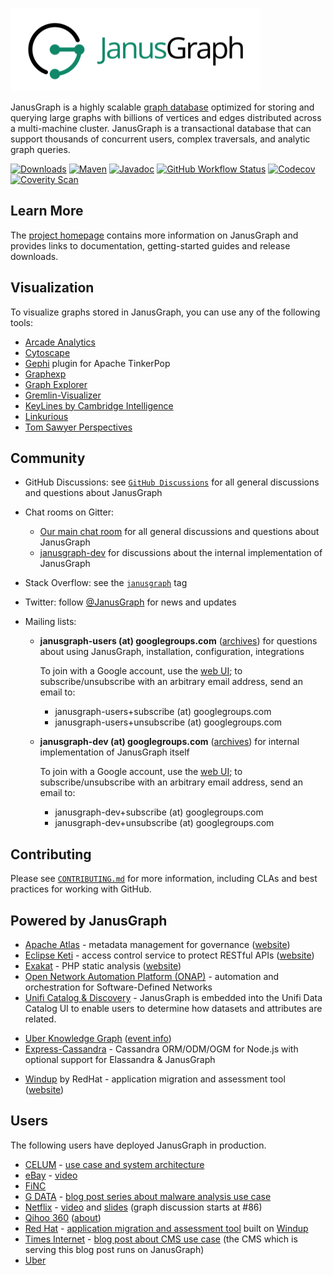 [![JanusGraph logo](janusgraph.png)](https://janusgraph.org/)

JanusGraph is a highly scalable [graph database](https://en.wikipedia.org/wiki/Graph_database)
optimized for storing and querying large graphs with billions of vertices and edges
distributed across a multi-machine cluster. JanusGraph is a transactional database that
can support thousands of concurrent users, complex traversals, and analytic graph queries.

[![Downloads][downloads-shield]][downloads-link]
[![Maven][maven-shield]][maven-link]
[![Javadoc][javadoc-shield]][javadoc-link]
[![GitHub Workflow Status][actions-shield]][actions-link]
[![Codecov][codecov-shield]][codecov-link]
[![Coverity Scan][coverity-shield]][coverity-link]

[actions-shield]: https://img.shields.io/github/workflow/status/JanusGraph/janusgraph/CI%20Core
[actions-link]: https://github.com/JanusGraph/janusgraph/actions
[maven-shield]: https://img.shields.io/maven-central/v/org.janusgraph/janusgraph-core.svg
[maven-link]: https://search.maven.org/#search%7Cga%7C1%7Corg.janusgraph
[javadoc-shield]: https://javadoc.io/badge/org.janusgraph/janusgraph-core.svg?color=blue
[javadoc-link]: https://javadoc.io/doc/org.janusgraph/janusgraph-core
[downloads-shield]: https://img.shields.io/github/downloads/JanusGraph/janusgraph/total.svg
[downloads-link]: https://github.com/JanusGraph/janusgraph/releases
[codecov-shield]:https://codecov.io/gh/JanusGraph/janusgraph/branch/master/graph/badge.svg
[codecov-link]:https://codecov.io/gh/JanusGraph/janusgraph
[coverity-shield]: https://img.shields.io/coverity/scan/janusgraph-janusgraph.svg
[coverity-link]: https://scan.coverity.com/projects/janusgraph-janusgraph

## Learn More

The [project homepage](https://janusgraph.org) contains more information on JanusGraph and
provides links to documentation, getting-started guides and release downloads.

## Visualization

To visualize graphs stored in JanusGraph, you can use any of the following
tools:

* [Arcade Analytics](https://arcadeanalytics.com/usermanual/#arcade-analytics)
* [Cytoscape](http://www.cytoscape.org/)
* [Gephi](https://tinkerpop.apache.org/docs/current/reference/#gephi-plugin)
  plugin for Apache TinkerPop
* [Graphexp](https://github.com/bricaud/graphexp)
* [Graph Explorer](https://github.com/invanalabs/graph-explorer)
* [Gremlin-Visualizer](https://github.com/prabushitha/gremlin-visualizer)
* [KeyLines by Cambridge Intelligence](https://cambridge-intelligence.com/visualizing-janusgraph-new-titandb-fork/)
* [Linkurious](https://doc.linkurio.us/ogma/latest/tutorials/janusgraph/)
* [Tom Sawyer Perspectives](https://www.tomsawyer.com/perspectives/)

## Community

* GitHub Discussions: see [`GitHub Discussions`](https://github.com/JanusGraph/janusgraph/discussions) 
  for all general discussions and questions about JanusGraph
  
* Chat rooms on Gitter:

  * [Our main chat room](https://gitter.im/JanusGraph/janusgraph) for all general discussions and questions about JanusGraph
  * [janusgraph-dev](https://gitter.im/janusgraph/janusgraph-dev) for discussions about the internal implementation of JanusGraph

* Stack Overflow: see the
  [`janusgraph`](https://stackoverflow.com/questions/tagged/janusgraph) tag

* Twitter: follow [@JanusGraph](https://twitter.com/JanusGraph) for news and
  updates

* Mailing lists:

  * **janusgraph-users (at) googlegroups.com**
    ([archives](https://groups.google.com/group/janusgraph-users))
    for questions about using JanusGraph, installation, configuration, integrations

    To join with a Google account, use the [web
    UI](https://groups.google.com/forum/#!forum/janusgraph-users/join); to
    subscribe/unsubscribe with an arbitrary email address, send an email to:

    * janusgraph-users+subscribe (at) googlegroups.com
    * janusgraph-users+unsubscribe (at) googlegroups.com

  * **janusgraph-dev (at) googlegroups.com**
    ([archives](https://groups.google.com/group/janusgraph-dev))
    for internal implementation of JanusGraph itself

    To join with a Google account, use the [web
    UI](https://groups.google.com/forum/#!forum/janusgraph-dev/join); to
    subscribe/unsubscribe with an arbitrary email address, send an email to:

    * janusgraph-dev+subscribe (at) googlegroups.com
    * janusgraph-dev+unsubscribe (at) googlegroups.com

## Contributing

Please see [`CONTRIBUTING.md`](CONTRIBUTING.md) for more information, including
CLAs and best practices for working with GitHub.

## Powered by JanusGraph

* [Apache Atlas](https://github.com/apache/atlas) - metadata management for governance ([website](https://atlas.apache.org/))
* [Eclipse Keti](https://github.com/eclipse/keti) - access control service to protect RESTful APIs ([website](https://projects.eclipse.org/projects/iot.keti))
* [Exakat](https://github.com/exakat/exakat) - PHP static analysis ([website](https://www.exakat.io/))
* [Open Network Automation Platform (ONAP)](https://www.onap.org/) - automation and orchestration for Software-Defined Networks
* [Unifi Catalog & Discovery](https://unifisoftware.com/product/data-catalog) - JanusGraph is embedded into the Unifi Data Catalog UI to enable users to determine how datasets and attributes are related.
- [Uber Knowledge Graph](https://www.youtube.com/watch?v=C01Gh0g01JE) ([event info](https://leap.ai/events/2017/08/06/uber_knowledge_graph))
- [Express-Cassandra](https://github.com/masumsoft/express-cassandra) - Cassandra ORM/ODM/OGM for Node.js with optional support for Elassandra & JanusGraph
* [Windup](https://github.com/windup/windup) by RedHat - application migration and assessment tool ([website](https://developers.redhat.com/products/rhamt/overview/))

## Users

The following users have deployed JanusGraph in production.

* [CELUM](https://www.celum.com/) - [use case and system architecture](https://www.celum.com/en/graph-driven-and-reactive-architecture)
* [eBay](https://www.ebay.com/) - [video](https://youtu.be/EtB1BPG00PE)
* [FiNC](https://finc.com)
* [G DATA](https://gdatasoftware.com) - [blog post series about malware analysis use case](https://www.gdatasoftware.com/blog/2018/11/31203-malware-analysis-with-a-graph-database)
* [Netflix](https://www.netflix.com) -
  [video](https://youtu.be/KSmAdtMJYEo?t=1h2m17s) and
  [slides](https://www.slideshare.net/RoopaTangirala/polyglot-persistence-netflix-cde-meetup-90955706#86) (graph discussion starts at #86)
* [Qihoo 360](https://www.360.cn/) ([about](https://en.wikipedia.org/wiki/Qihoo_360))
* [Red Hat](https://www.redhat.com/) - [application migration and assessment tool](https://developers.redhat.com/products/rhamt/overview/) built on [Windup](https://github.com/windup/windup)
* [Times Internet](http://timesinternet.in) - [blog post about CMS use case](http://denmarkblog.timesinternet.in/blogs/graph/times-internet-is-using-janusgraph-as-main-database-in-cms-for-all-newsrooms/articleshow/63709837.cms) (the CMS which is serving this blog post runs on JanusGraph)
* [Uber](https://uber.com)
